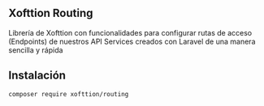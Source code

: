 ## Xofttion Routing

Librería de Xofttion con funcionalidades para configurar rutas de acceso (Endpoints) de nuestros API Services creados con Laravel de una manera sencilla y rápida

## Instalación

    composer require xofttion/routing
